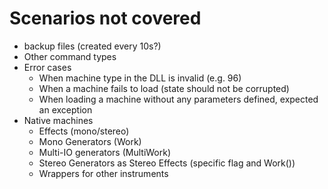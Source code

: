 # Scenarios not covered

* backup files (created every 10s?)
* Other command types
* Error cases
	* When machine type in the DLL is invalid (e.g. 96)
	* When a machine fails to load (state should not be corrupted)
	* When loading a machine without any parameters defined, expected an exception
* Native machines
	* Effects (mono/stereo)
	* Mono Generators (Work)
	* Multi-IO generators (MultiWork)
	* Stereo Generators as Stereo Effects (specific flag and Work())
	* Wrappers for other instruments
